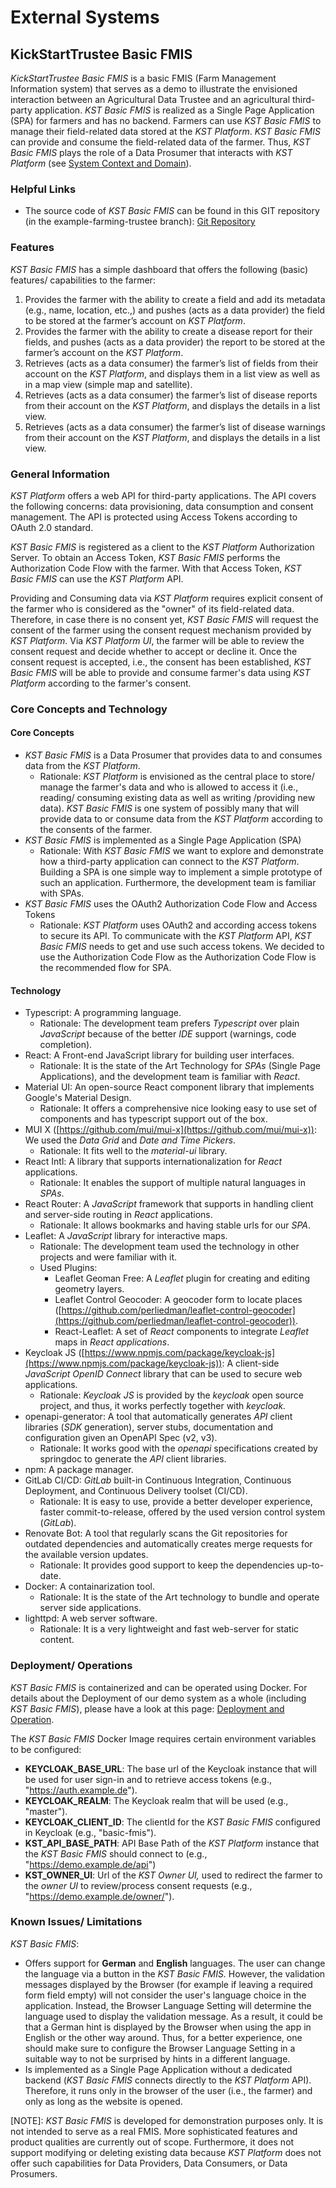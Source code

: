 # External Systems

## KickStartTrustee Basic FMIS

_KickStartTrustee Basic FMIS_ is a basic FMIS (Farm Management Information system) that serves as a demo to illustrate the envisioned interaction between an Agricultural Data Trustee and an agricultural third-party application. _KST Basic FMIS_ is realized as a Single Page Application (SPA) for farmers and has no backend. Farmers can use _KST Basic FMIS_ to manage their field-related data stored at the _KST Platform_. _KST Basic FMIS_ can provide and consume the field-related data of the farmer. Thus, _KST Basic FMIS_ plays the role of a Data Prosumer that interacts with _KST Platform_ (see [System Context and Domain](<../>)).

### Helpful Links

- The source code of  _KST Basic FMIS_  can be found in this GIT repository (in the example-farming-trustee branch): [Git Repository](<https://github.com/Fraunhofer-IESE/KickStartTrustee/tree/example-farming-trustee>)

### Features

_KST Basic FMIS_  has a simple dashboard that offers the following (basic) features/ capabilities to the farmer:

1. Provides the farmer with the ability to create a field and add its metadata (e.g., name, location, etc.,) and pushes (acts as a data provider)  the field to be stored at the farmer’s account on  _KST Platform_.
2. Provides the farmer with the ability to create a disease report for their fields, and pushes (acts as a data provider) the report to be stored at the farmer’s account on the  _KST Platform_.
3. Retrieves (acts as a data consumer) the farmer’s list of fields from their account on the  _KST Platform_, and displays them in a list view as well as in a map view (simple map and satellite).
4. Retrieves  (acts as a data consumer)  the farmer’s list of disease reports from their account on the  _KST Platform_, and displays the details in a list view.
5. Retrieves  (acts as a data consumer) the farmer’s list of disease warnings from their account on the  _KST Platform_, and displays the details in a list view.

### General Information

_KST Platform_ offers a web API for third-party applications. The API covers the following concerns: data provisioning, data consumption and consent management. The API is protected using Access Tokens according to OAuth 2.0 standard.

_KST Basic FMIS_  is registered as a client to the  _KST Platform_  Authorization Server. To obtain an Access Token,  _KST Basic FMIS_  performs the Authorization Code Flow with the farmer. With that Access Token,  _KST Basic FMIS_  can use the  _KST Platform_  API.

Providing and Consuming data via  _KST Platform_  requires explicit consent of the farmer who is considered as the "owner" of its field-related data. Therefore, in case there is no consent yet, _KST Basic FMIS_  will request the consent of the farmer using the consent request mechanism provided by  _KST Platform_. Via _KST Platform UI_, the farmer will be able to review the consent request and decide whether to accept or decline it. Once the consent request is accepted, i.e., the consent has been established, _KST Basic FMIS_  will be able to provide and consume farmer's data using _KST Platform_ according to the farmer's consent.

### Core Concepts and Technology

#### Core Concepts

- _KST Basic FMIS_  is a Data Prosumer that provides data to and consumes data from the  _KST Platform_.
  - Rationale: _KST Platform_ is envisioned as the central place to store/ manage the farmer's data and who is allowed to access it (i.e., reading/ consuming existing data as well as writing /providing new data). _KST Basic FMIS_  is one system of possibly many that will provide data to or consume data from the _KST Platform_ according to the consents of the farmer.
- _KST Basic FMIS_ is implemented as a Single Page Application (SPA)  
  - Rationale: With _KST Basic FMIS_ we want to explore and demonstrate how a third-party application can connect to the _KST Platform_. Building a SPA is one simple way to implement a simple prototype of such an application. Furthermore, the development team is familiar with SPAs.
- _KST Basic FMIS_ uses the OAuth2 Authorization Code Flow and Access Tokens
  - Rationale: _KST Platform_ uses OAuth2 and according access tokens to secure its API. To communicate with the _KST Platform_ API, _KST Basic FMIS_ needs to get and use such access tokens. We decided to use the Authorization Code Flow as the Authorization Code Flow is the recommended flow for SPA.

#### Technology

- Typescript: A programming language.
  - Rationale:  The development team prefers _Typescript_ over plain  _JavaScript_ because of the better  _IDE_ support (warnings, code completion).
- React: A Front-end JavaScript library for building user interfaces.
  - Rationale: It is the state of the Art Technology for  _SPAs_ (Single Page Applications),  and the development team is familiar with  _React_.
- Material UI: An open-source React component library that implements Google's Material Design.
  - Rationale: It offers a comprehensive nice looking easy to use set of components and has typescript support out of the box.
- MUI X ([https://github.com/mui/mui-x](https://github.com/mui/mui-x)): We used the  _Data Grid_  and  _Date and Time Pickers_.  
  - Rationale: It fits well to the  _material-ui_  library.
- React Intl: A library that supports internationalization for  _React_ applications.
  - Rationale: It enables the support of multiple natural languages in  _SPAs_.
- React Router: A  _JavaScript_ framework that supports in handling client and server-side routing in  _React_ applications.
  - Rationale: It allows bookmarks and having stable urls for our  _SPA_.
- Leaflet: A  _JavaScript_ library for interactive maps.
  - Rationale:  The development team used the technology in other projects and were familiar with it.
  - Used Plugins:
    - Leaflet Geoman Free: A  _Leaflet_ plugin for creating and editing geometry layers.
    - Leaflet Control Geocoder: A geocoder form to locate places ([https://github.com/perliedman/leaflet-control-geocoder](https://github.com/perliedman/leaflet-control-geocoder)).
    - React-Leaflet: A set of  _React_ components to integrate  _Leaflet_ maps in _React applications_.
- Keycloak JS ([https://www.npmjs.com/package/keycloak-js](https://www.npmjs.com/package/keycloak-js)): A client-side  _JavaScript OpenID Connect_ library that can be used to secure web applications.  
  - Rationale:  _Keycloak JS_ is provided by the  _keycloak_ open source project, and thus, it works perfectly together with  _keycloak._
- openapi-generator: A tool that automatically generates  _API_ client libraries (_SDK_ generation), server stubs, documentation and configuration given an OpenAPI Spec (v2, v3).  
  - Rationale: It works good with the  _openapi_ specifications created by springdoc to generate the  _API_ client libraries.
- npm: A package manager.
- GitLab CI/CD:  _GitLab_ built-in Continuous Integration, Continuous Deployment, and Continuous Delivery toolset (CI/CD).  
  - Rationale: It is easy to use, provide a better developer experience, faster commit-to-release, offered by the used version control system (_GitLab_).
- Renovate Bot: A tool that regularly scans the Git repositories for outdated dependencies and automatically creates merge requests for the available version updates.
  - Rationale: It provides good support to keep the dependencies up-to-date.
- Docker: A containarization tool.  
  - Rationale: It is the state of the Art technology to bundle and operate server side applications.
- lighttpd: A web server software.
  - Rationale: It is a very lightweight and fast web-server for static content.

### Deployment/ Operations

_KST Basic FMIS_ is containerized and can be operated using Docker. For details about the Deployment of our demo system as a whole (including _KST Basic FMIS_), please have a look at this page: [Deployment and Operation](<../../System Decomposition/Deployment/>).

The  _KST Basic FMIS_  Docker Image requires certain environment variables to be configured:

- **KEYCLOAK_BASE_URL**: The base url of the Keycloak instance that will be used for user sign-in and to retrieve access tokens (e.g., "https://auth.example.de").
- **KEYCLOAK_REALM**: The Keycloak realm that will be used (e.g., "master").
- **KEYCLOAK_CLIENT_ID**: The clientId for the  _KST Basic FMIS_  configured in Keycloak (e.g., "basic-fmis").
- **KST_API_BASE_PATH**: API Base Path of the  _KST Platform_  instance that the  _KST Basic FMIS_  should connect to (e.g., "https://demo.example.de/api")
- **KST_OWNER_UI**: Url of the  _KST Owner UI,_ used to redirect the farmer to the  _owner UI_ to review/process consent requests (e.g., "https://demo.example.de/owner/").

### Known Issues/ Limitations

_KST Basic FMIS_:

- Offers support for  **German** and  **English** languages. The user can change the language via a button in the __KST Basic FMIS_._ However, the validation messages displayed by the Browser (for example if leaving a required form field empty) will not consider the user's language choice in the application. Instead, the Browser Language Setting will determine the language used to display the validation message. As a result, it could be that a German hint is displayed by the Browser when using the app in English or the other way around. Thus, for a better experience, one should make sure to configure the Browser Language Setting in a suitable way to not be surprised by hints in a different language.
- Is implemented as a Single Page Application without a dedicated backend (_KST Basic FMIS_  connects directly to the  _KST Platform_  API). Therefore, it runs only in the browser of the user (i.e., the farmer) and only as long as the website is opened.

[NOTE]: _KST Basic FMIS_  is developed for demonstration purposes only. It is not intended to serve as a real FMIS. More sophisticated features and product qualities are currently out of scope. Furthermore, it does not support modifying or deleting existing data because  _KST Platform_  does not offer such capabilities for Data Providers, Data Consumers, or Data Prosumers.
